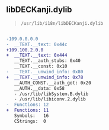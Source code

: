 ## libDECKanji.dylib

> `/usr/lib/i18n/libDECKanji.dylib`

```diff

-109.0.0.0.0
-  __TEXT.__text: 0x44c
+109.100.2.0.0
+  __TEXT.__text: 0x444
   __TEXT.__auth_stubs: 0x40
   __TEXT.__const: 0x10
-  __TEXT.__unwind_info: 0x80
+  __TEXT.__unwind_info: 0x78
   __AUTH_CONST.__auth_got: 0x20
   __AUTH.__data: 0x58
   - /usr/lib/libSystem.B.dylib
   - /usr/lib/libiconv.2.dylib
-  Functions: 12
+  Functions: 11
   Symbols:   16
   CStrings:  0
 

```
